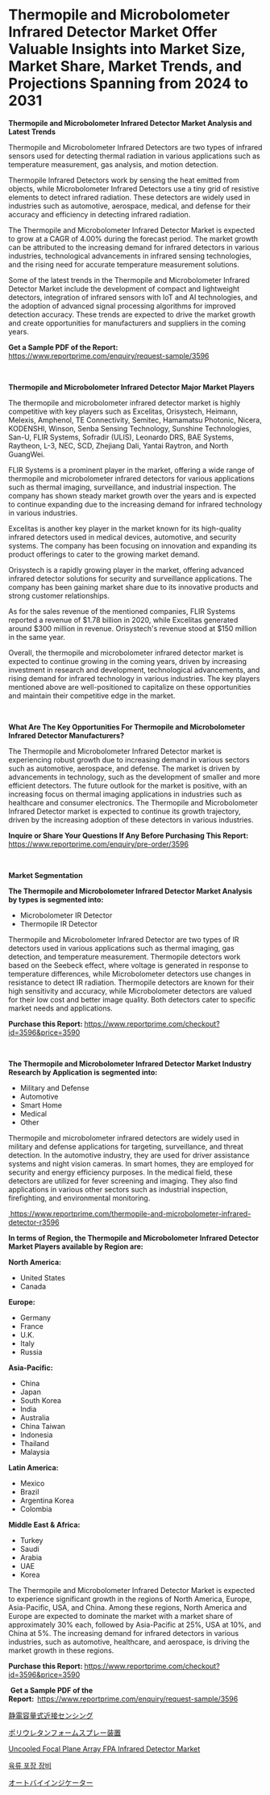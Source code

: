 <p><h1>Thermopile and Microbolometer Infrared Detector Market Offer Valuable Insights into Market Size, Market Share, Market Trends, and Projections Spanning from 2024 to 2031</h1></p><p><strong>Thermopile and Microbolometer Infrared Detector Market Analysis and Latest Trends</strong></p>
<p><p>Thermopile and Microbolometer Infrared Detectors are two types of infrared sensors used for detecting thermal radiation in various applications such as temperature measurement, gas analysis, and motion detection. </p><p>Thermopile Infrared Detectors work by sensing the heat emitted from objects, while Microbolometer Infrared Detectors use a tiny grid of resistive elements to detect infrared radiation. These detectors are widely used in industries such as automotive, aerospace, medical, and defense for their accuracy and efficiency in detecting infrared radiation.</p><p>The Thermopile and Microbolometer Infrared Detector Market is expected to grow at a CAGR of 4.00% during the forecast period. The market growth can be attributed to the increasing demand for infrared detectors in various industries, technological advancements in infrared sensing technologies, and the rising need for accurate temperature measurement solutions.</p><p>Some of the latest trends in the Thermopile and Microbolometer Infrared Detector Market include the development of compact and lightweight detectors, integration of infrared sensors with IoT and AI technologies, and the adoption of advanced signal processing algorithms for improved detection accuracy. These trends are expected to drive the market growth and create opportunities for manufacturers and suppliers in the coming years.</p></p>
<p><strong>Get a Sample PDF of the Report:&nbsp;</strong> <a href="https://www.reportprime.com/enquiry/request-sample/3596">https://www.reportprime.com/enquiry/request-sample/3596</a></p>
<p>&nbsp;</p>
<p><strong>Thermopile and Microbolometer Infrared Detector Major Market Players</strong></p>
<p><p>The thermopile and microbolometer infrared detector market is highly competitive with key players such as Excelitas, Orisystech, Heimann, Melexis, Amphenol, TE Connectivity, Semitec, Hamamatsu Photonic, Nicera, KODENSHI, Winson, Senba Sensing Technology, Sunshine Technologies, San-U, FLIR Systems, Sofradir (ULIS), Leonardo DRS, BAE Systems, Raytheon, L-3, NEC, SCD, Zhejiang Dali, Yantai Raytron, and North GuangWei.</p><p>FLIR Systems is a prominent player in the market, offering a wide range of thermopile and microbolometer infrared detectors for various applications such as thermal imaging, surveillance, and industrial inspection. The company has shown steady market growth over the years and is expected to continue expanding due to the increasing demand for infrared technology in various industries.</p><p>Excelitas is another key player in the market known for its high-quality infrared detectors used in medical devices, automotive, and security systems. The company has been focusing on innovation and expanding its product offerings to cater to the growing market demand.</p><p>Orisystech is a rapidly growing player in the market, offering advanced infrared detector solutions for security and surveillance applications. The company has been gaining market share due to its innovative products and strong customer relationships.</p><p>As for the sales revenue of the mentioned companies, FLIR Systems reported a revenue of $1.78 billion in 2020, while Excelitas generated around $300 million in revenue. Orisystech's revenue stood at $150 million in the same year.</p><p>Overall, the thermopile and microbolometer infrared detector market is expected to continue growing in the coming years, driven by increasing investment in research and development, technological advancements, and rising demand for infrared technology in various industries. The key players mentioned above are well-positioned to capitalize on these opportunities and maintain their competitive edge in the market.</p></p>
<p>&nbsp;</p>
<p><strong>What Are The Key Opportunities For Thermopile and Microbolometer Infrared Detector Manufacturers?</strong></p>
<p><p>The Thermopile and Microbolometer Infrared Detector market is experiencing robust growth due to increasing demand in various sectors such as automotive, aerospace, and defense. The market is driven by advancements in technology, such as the development of smaller and more efficient detectors. The future outlook for the market is positive, with an increasing focus on thermal imaging applications in industries such as healthcare and consumer electronics. The Thermopile and Microbolometer Infrared Detector market is expected to continue its growth trajectory, driven by the increasing adoption of these detectors in various industries.</p></p>
<p><strong>Inquire or Share Your Questions If Any Before Purchasing This Report:</strong> <a href="https://www.reportprime.com/enquiry/pre-order/3596">https://www.reportprime.com/enquiry/pre-order/3596</a></p>
<p>&nbsp;</p>
<p><strong>Market Segmentation</strong></p>
<p><strong>The Thermopile and Microbolometer Infrared Detector Market Analysis by types is segmented into:</strong></p>
<p><ul><li>Microbolometer IR Detector</li><li>Thermopile IR Detector</li></ul></p>
<p><p>Thermopile and Microbolometer Infrared Detector are two types of IR detectors used in various applications such as thermal imaging, gas detection, and temperature measurement. Thermopile detectors work based on the Seebeck effect, where voltage is generated in response to temperature differences, while Microbolometer detectors use changes in resistance to detect IR radiation. Thermopile detectors are known for their high sensitivity and accuracy, while Microbolometer detectors are valued for their low cost and better image quality. Both detectors cater to specific market needs and applications.</p></p>
<p><strong>Purchase this Report:&nbsp;</strong><a href="https://www.reportprime.com/checkout?id=3596&price=3590">https://www.reportprime.com/checkout?id=3596&price=3590</a></p>
<p>&nbsp;</p>
<p><strong>The Thermopile and Microbolometer Infrared Detector Market Industry Research by Application is segmented into:</strong></p>
<p><ul><li>Military and Defense</li><li>Automotive</li><li>Smart Home</li><li>Medical</li><li>Other</li></ul></p>
<p><p>Thermopile and microbolometer infrared detectors are widely used in military and defense applications for targeting, surveillance, and threat detection. In the automotive industry, they are used for driver assistance systems and night vision cameras. In smart homes, they are employed for security and energy efficiency purposes. In the medical field, these detectors are utilized for fever screening and imaging. They also find applications in various other sectors such as industrial inspection, firefighting, and environmental monitoring.</p></p>
<p><a href="https://www.reportprime.com/thermopile-and-microbolometer-infrared-detector-r3596">&nbsp;https://www.reportprime.com/thermopile-and-microbolometer-infrared-detector-r3596</a></p>
<p><strong>In terms of Region, the Thermopile and Microbolometer Infrared Detector Market Players available by Region are:</strong></p>
<p>
    <p> <strong> North America: </strong>
        <ul>
            <li>United States</li>
            <li>Canada</li>
        </ul>
        </p> 
    <p> <strong> Europe: </strong>
        <ul>
            <li>Germany</li>
            <li>France</li>
            <li>U.K.</li>
            <li>Italy</li>
            <li>Russia</li>
        </ul>
        </p> 
    <p> <strong> Asia-Pacific: </strong>
        <ul>
            <li>China</li>
            <li>Japan</li>
            <li>South Korea</li>
            <li>India</li>
            <li>Australia</li>
            <li>China Taiwan</li>
            <li>Indonesia</li>
            <li>Thailand</li>
            <li>Malaysia</li>
        </ul>
        </p> 
    <p> <strong> Latin America: </strong>
        <ul>
            <li>Mexico</li>
            <li>Brazil</li>
            <li>Argentina Korea</li>
            <li>Colombia</li>
        </ul>
        </p> 
    <p> <strong> Middle East & Africa: </strong>
        <ul>
            <li>Turkey</li>
            <li>Saudi</li>
            <li>Arabia</li>
            <li>UAE</li>
            <li>Korea</li>
        </ul>
    </p>
    </p>
<p><p>The Thermopile and Microbolometer Infrared Detector Market is expected to experience significant growth in the regions of North America, Europe, Asia-Pacific, USA, and China. Among these regions, North America and Europe are expected to dominate the market with a market share of approximately 30% each, followed by Asia-Pacific at 25%, USA at 10%, and China at 5%. The increasing demand for infrared detectors in various industries, such as automotive, healthcare, and aerospace, is driving the market growth in these regions.</p></p>
<p><strong>Purchase this Report: </strong><a href="https://www.reportprime.com/checkout?id=3596&price=3590">https://www.reportprime.com/checkout?id=3596&price=3590</a></p>
<p>&nbsp;<strong>Get a Sample PDF of the Report:&nbsp;&nbsp;</strong><a href="https://www.reportprime.com/enquiry/request-sample/3596">https://www.reportprime.com/enquiry/request-sample/3596</a></p>
<p><strong></strong></p>
<p><p><a href="https://github.com/RandallRunte2023/Market-Research-Report-List-1/blob/main/884427177769.md">静電容量式近接センシング</a></p><p><a href="https://medium.com/@arimuller2009/%E3%83%9D%E3%83%AA%E3%82%A6%E3%83%AC%E3%82%BF%E3%83%B3%E3%83%95%E3%82%A9%E3%83%BC%E3%83%A0%E3%82%B9%E3%83%97%E3%83%AC%E3%83%BC%E8%A8%AD%E5%82%99%E3%81%AE%E5%B8%82%E5%A0%B4%E8%AA%BF%E6%9F%BB%E3%83%AC%E3%83%9D%E3%83%BC%E3%83%88-%E3%81%9D%E3%81%AE%E6%AD%B4%E5%8F%B2%E3%81%A82031%E5%B9%B4%E3%81%BE%E3%81%A7%E3%81%AE%E4%BA%88%E6%B8%AC-12887cce5558">ポリウレタンフォームスプレー装置</a></p><p><a href="https://github.com/HenrietteMills1/Market-Research-Report-List-1/blob/main/uncooled-focal-plane-array-fpa-infrared-detector-market.md">Uncooled Focal Plane Array FPA Infrared Detector Market</a></p><p><a href="https://medium.com/@stanleylyittle554467/%EC%9C%A1%EB%A5%98-%ED%8F%AC%EC%9E%A5-%EC%9E%A5%EB%B9%84-%EC%8B%9C%EC%9E%A5-%EB%B3%B4%EA%B3%A0%EC%84%9C%EB%8A%94-%EC%9D%B4-%EC%8B%9C%EC%9E%A5%EC%9D%98-%EC%B5%9C%EC%8B%A0-%ED%8A%B8%EB%A0%8C%EB%93%9C%EC%99%80-%EC%84%B1%EC%9E%A5-%EA%B8%B0%ED%9A%8C%EB%A5%BC-%EB%93%9C%EB%9F%AC%EB%83%85%EB%8B%88%EB%8B%A4-a1fdeb0fe7b5">육류 포장 장비</a></p><p><a href="https://medium.com/@demarcuskuhlman/%E3%82%AA%E3%83%BC%E3%83%88%E3%83%90%E3%82%A4%E3%82%A4%E3%83%B3%E3%82%B8%E3%82%B1%E3%83%BC%E3%82%BF%E3%83%BC%E5%B8%82%E5%A0%B4-%E5%B8%82%E5%A0%B4cagr-%E5%B8%82%E5%A0%B4%E3%83%88%E3%83%AC%E3%83%B3%E3%83%89-%E3%81%8A%E3%82%88%E3%81%B3%E6%88%90%E9%95%B7%E6%88%A6%E7%95%A5%E3%81%AB%E9%96%A2%E3%81%99%E3%82%8B%E6%B4%9E%E5%AF%9F-aa22190b9bd7">オートバイインジケーター</a></p></p>